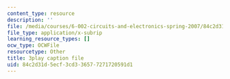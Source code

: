 ```yaml
---
content_type: resource
description: ''
file: /media/courses/6-002-circuits-and-electronics-spring-2007/84c2d31d5ecf3cd336577271720591d1_JqvKtMNz3RQ.srt
file_type: application/x-subrip
learning_resource_types: []
ocw_type: OCWFile
resourcetype: Other
title: 3play caption file
uid: 84c2d31d-5ecf-3cd3-3657-7271720591d1
---
```

